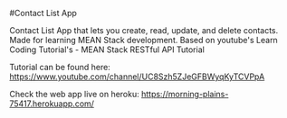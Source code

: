 #Contact List App

Contact List App that lets you create, read, update, and delete contacts.
Made for learning MEAN Stack development.
Based on youtube's Learn Coding Tutorial's - MEAN Stack RESTful API Tutorial 

Tutorial can be found here: https://www.youtube.com/channel/UC8Szh5ZJeGFBWyqKyTCVPpA

Check the web app live on heroku: https://morning-plains-75417.herokuapp.com/
